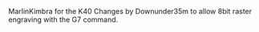 MarlinKimbra for the K40
Changes by Downunder35m to allow 8bit raster engraving with the G7 command.
